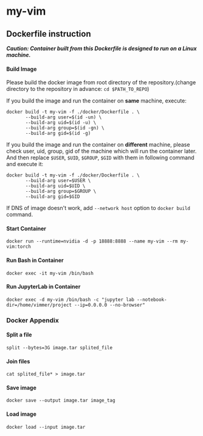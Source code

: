 # my-vim

## Dockerfile instruction
**_Caution: Container built from this Dockerfile is designed to run on a Linux machine._**

#### Build Image
Please build the docker image from root directory of the repository.(change directory to the repository in advance: `cd $PATH_TO_REPO`)

If you build the image and run the container on **same** machine, execute:
```
docker build -t my-vim -f ./docker/Dockerfile . \
       --build-arg user=$(id -un) \
       --build-arg uid=$(id -u) \
       --build-arg group=$(id -gn) \
       --build-arg gid=$(id -g)
```

If you build the image and run the container on **different** machine, please check user, uid, group, gid of the machine which will run the container later. And then replace `$USER`, `$UID`, `$GROUP`, `$GID` with them in following command and execute it:
```
docker build -t my-vim -f ./docker/Dockerfile . \
       --build-arg user=$USER \
       --build-arg uid=$UID \
       --build-arg group=$GROUP \
       --build-arg gid=$GID
```
If DNS of image doesn't work, add `--network host` option to `docker build` command.

#### Start Container
```
docker run --runtime=nvidia -d -p 18888:8888 --name my-vim --rm my-vim:torch
```

#### Run Bash in Container
```
docker exec -it my-vim /bin/bash
```

#### Run JupyterLab in Container
```
docker exec -d my-vim /bin/bash -c "jupyter lab --notebook-dir=/home/vimmer/project --ip=0.0.0.0 --no-browser"
```

### Docker Appendix
#### Split a file
```
split --bytes=3G image.tar splited_file
```

#### Join files
```
cat splited_file* > image.tar
```

#### Save image
```
docker save --output image.tar image_tag
```

#### Load image
```
docker load --input image.tar
```

